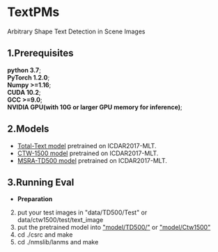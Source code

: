 # TextPMs
Arbitrary Shape Text Detection in Scene Images  
## 1.Prerequisites  
**python 3.7**;  
**PyTorch 1.2.0**;   
**Numpy >=1.16**;   
**CUDA 10.2**;  
**GCC >=9.0**;   
**NVIDIA GPU(with 10G or larger GPU memory for inference)**;   
## 2.Models
 *   [Total-Text model](https://drive.google.com/open?id=1cyAW7X4LESCJV6pEcSWw3BnXOnZSSPPC) pretrained on ICDAR2017-MLT.
 *  [CTW-1500 model](https://drive.google.com/open?id=1cyAW7X4LESCJV6pEcSWw3BnXOnZSSPPC) pretrained on ICDAR2017-MLT.
 *  [MSRA-TD500 model](https://drive.google.com/open?id=1WKFJsotug9qeuMxqnmgBbMPDR6CaujsM) pretrained on ICDAR2017-MLT.  

## 3.Running Eval
* **Preparation**  
2. put your test images in "data/TD500/Test" or data/ctw1500/test/text_image
3. put the pretrained model into ["model/TD500/"](https://github.com/anoycode22/DRRG/tree/master/model/TD500) or ["model/Ctw1500"](https://github.com/anoycode22/DRRG/tree/master/model/Ctw1500)
4. cd ./csrc and make
5. cd ./nmslib/lanms and make
